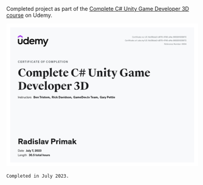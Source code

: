 Completed project as part of the [Complete C# Unity Game Developer 3D course](https://www.udemy.com/course/unitycourse2/) on Udemy.

![Certificate](./Certificate%20Of%20Completion.jpg)

``Completed in July 2023.``
